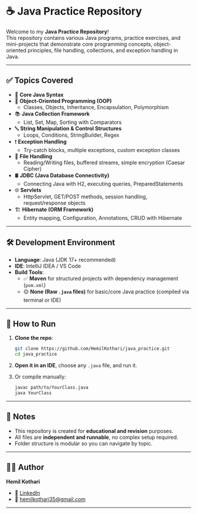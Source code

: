 


# ☕ Java Practice Repository

Welcome to my **Java Practice Repository**!  
This repository contains various Java programs, practice exercises, and mini-projects that demonstrate core programming concepts, object-oriented principles, file handling, collections, and exception handling in Java.

---

## ✅ Topics Covered

- 🧠 **Core Java Syntax**
- 🧱 **Object-Oriented Programming (OOP)**
  - Classes, Objects, Inheritance, Encapsulation, Polymorphism
- 📚 **Java Collection Framework**
  - List, Set, Map, Sorting with Comparators
- 🔤 **String Manipulation & Control Structures**
  - Loops, Conditions, StringBuilder, Regex
- ❗ **Exception Handling**
  - Try-catch blocks, multiple exceptions, custom exception classes
- 📁 **File Handling**
  - Reading/Writing files, buffered streams, simple encryption (Caesar Cipher)
- 🛢️ **JDBC (Java Database Connectivity)**
  - Connecting Java with H2, executing queries, PreparedStatements
- 🌐 **Servlets**
  - HttpServlet, GET/POST methods, session handling, request/response objects
- 🏗️ **Hibernate (ORM Framework)**
  - Entity mapping, Configuration, Annotations, CRUD with Hibernate

---
## 🛠️ Development Environment

- **Language**: Java (JDK 17+ recommended)
- **IDE**: IntelliJ IDEA / VS Code
- **Build Tools**:
  - ✅ **Maven** for structured projects with dependency management (`pom.xml`)
  - 🟡 **None (Raw `.java` files)** for basic/core Java practice (compiled via terminal or IDE)

---
## 🚀 How to Run

1. **Clone the repo**:
   ```bash
   git clone https://github.com/HemilKothari/java_practice.git
   cd java_practice
   ```

2. **Open it in an IDE**, choose any `.java` file, and run it.

3. Or compile manually:

   ```bash
   javac path/to/YourClass.java
   java YourClass
   ```

---

## 📌 Notes

* This repository is created for **educational and revision** purposes.
* All files are **independent and runnable**, no complex setup required.
* Folder structure is modular so you can navigate by topic.

---

## 👨‍💻 Author

**Hemil Kothari**
- 🔗 [LinkedIn](https://www.linkedin.com/in/hemil-kothari)
- 📧 [hemilkothari35@gmail.com](mailto:hemilkothari35@gmail.com)

---


